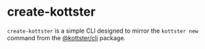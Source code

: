 # create-kottster

`create-kottster` is a simple CLI designed to mirror the `kottster new` command from the [@kottster/cli](https://www.npmjs.com/package/@kottster/cli) package. 
